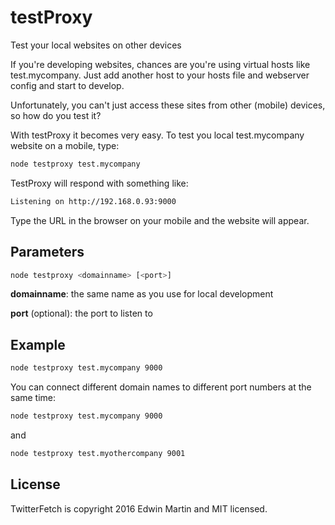 # testProxy

Test your local websites on other devices

If you're developing websites, chances are you're using virtual hosts like test.mycompany.
Just add another host to your hosts file and webserver config and start to develop.

Unfortunately, you can't just access these sites from other (mobile) devices, so how do
you test it?

With testProxy it becomes very easy. To test you local test.mycompany website on a mobile, type:

```bash
node testproxy test.mycompany
```

TestProxy will respond with something like:

```bash
Listening on http://192.168.0.93:9000
```

Type the URL in the browser on your mobile and the website will appear.

## Parameters

```bash
node testproxy <domainname> [<port>]
```

**domainname**: the same name as you use for local development

**port** (optional): the port to listen to

## Example

```bash
node testproxy test.mycompany 9000
```

You can connect different domain names to different port numbers at the same time:

```bash
node testproxy test.mycompany 9000
```
and
```bash
node testproxy test.myothercompany 9001
```

## License

TwitterFetch is  copyright 2016 Edwin Martin and MIT licensed.
